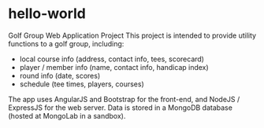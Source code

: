 # hello-world
Golf Group Web Application Project
This project is intended to provide utility functions to a golf group, including:
 - local course info (address, contact info, tees, scorecard)
 - player / member info (name, contact info, handicap index)
 - round info (date, scores)
 - schedule (tee times, players, courses)

The app uses AngularJS and Bootstrap for the front-end, and NodeJS / ExpressJS for the web server. Data is stored in a MongoDB database (hosted at MongoLab in a sandbox).
